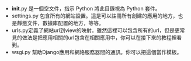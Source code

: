 

* __init__.py 是一個空文件，指示 Python 將此目錄視為 Python 套件。
* settings.py  包含所有的網站設置。這是可以註冊所有創建的應用的地方，也是靜態文件，數據庫配置的地方，等等。
* urls.py定義了網站url到view的映射。雖然這裡可以包含所有的url，但是更常見的做法是把應用相關的url包含在相關應用中，你可以在接下來的教程裡看到。
* wsgi.py  幫助Django應用和網絡服務器間的通訊。你可以把這個當作模板。

